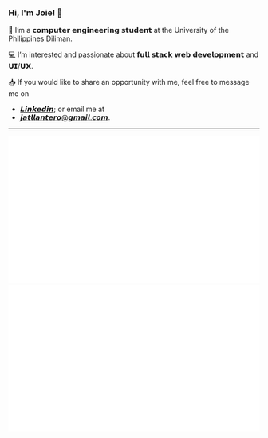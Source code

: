 ### Hi, I'm Joie! 👋

🎒 I’m a 𝗰𝗼𝗺𝗽𝘂𝘁𝗲𝗿 𝗲𝗻𝗴𝗶𝗻𝗲𝗲𝗿𝗶𝗻𝗴 𝘀𝘁𝘂𝗱𝗲𝗻𝘁 at the University of the Philippines Diliman. 

💻 I’m interested and passionate about 𝗳𝘂𝗹𝗹 𝘀𝘁𝗮𝗰𝗸 𝘄𝗲𝗯 𝗱𝗲𝘃𝗲𝗹𝗼𝗽𝗺𝗲𝗻𝘁 and 𝗨𝗜/𝗨𝗫.

📥 If you would like to share an opportunity with me, feel free to message me on 

   - [𝙇𝙞𝙣𝙠𝙚𝙙𝙞𝙣](https://www.linkedin.com/in/joiellantero/); or email me at 
   - [𝙟𝙖𝙩𝙡𝙡𝙖𝙣𝙩𝙚𝙧𝙤@𝙜𝙢𝙖𝙞𝙡.𝙘𝙤𝙢](mailto:jatllantero@gmail.com).

<hr>

<a href="https://github.com/jstrieb/github-stats">

![](https://github.com/joiellantero/github-stats/blob/master/generated/overview.svg)
![](https://github.com/joiellantero/github-stats/blob/master/generated/languages.svg)

</a>
